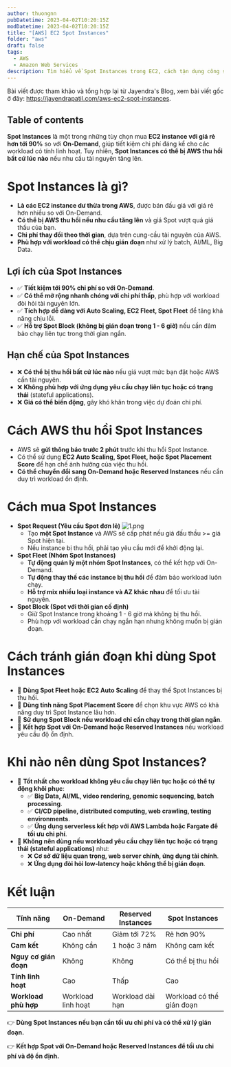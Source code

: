 ```yaml
---
author: thuongnn
pubDatetime: 2023-04-02T10:20:15Z
modDatetime: 2023-04-02T10:20:15Z
title: "[AWS] EC2 Spot Instances"
folder: "aws"
draft: false
tags:
  - AWS
  - Amazon Web Services
description: Tìm hiểu về Spot Instances trong EC2, cách tận dụng công suất tính toán chưa sử dụng với chi phí thấp.
---
```


Bài viết được tham khảo và tổng hợp lại từ Jayendra's Blog, xem bài viết gốc ở đây: https://jayendrapatil.com/aws-ec2-spot-instances.

## Table of contents

**Spot Instances** là một trong những tùy chọn mua **EC2 instance với giá rẻ hơn tới 90%** so với **On-Demand**, giúp tiết kiệm chi phí đáng kể cho các workload có tính linh hoạt. Tuy nhiên, **Spot Instances có thể bị AWS thu hồi bất cứ lúc nào** nếu nhu cầu tài nguyên tăng lên.

# **Spot Instances là gì?**

- **Là các EC2 instance dư thừa trong AWS**, được bán đấu giá với giá rẻ hơn nhiều so với On-Demand.
- **Có thể bị AWS thu hồi nếu nhu cầu tăng lên** và giá Spot vượt quá giá thầu của bạn.
- **Chi phí thay đổi theo thời gian**, dựa trên cung-cầu tài nguyên của AWS.
- **Phù hợp với workload có thể chịu gián đoạn** như xử lý batch, AI/ML, Big Data.

## **Lợi ích của Spot Instances**

- ✅ **Tiết kiệm tới 90% chi phí so với On-Demand**.
- ✅ **Có thể mở rộng nhanh chóng với chi phí thấp**, phù hợp với workload đòi hỏi tài nguyên lớn.
- ✅ **Tích hợp dễ dàng với Auto Scaling, EC2 Fleet, Spot Fleet** để tăng khả năng chịu lỗi.
- ✅ **Hỗ trợ Spot Block (không bị gián đoạn trong 1 - 6 giờ)** nếu cần đảm bảo chạy liên tục trong thời gian ngắn.

## **Hạn chế của Spot Instances**

- ❌ **Có thể bị thu hồi bất cứ lúc nào** nếu giá vượt mức bạn đặt hoặc AWS cần tài nguyên.
- ❌ **Không phù hợp với ứng dụng yêu cầu chạy liên tục hoặc có trạng thái** (stateful applications).
- ❌ **Giá có thể biến động**, gây khó khăn trong việc dự đoán chi phí.

# **Cách AWS thu hồi Spot Instances**

- AWS sẽ **gửi thông báo trước 2 phút** trước khi thu hồi Spot Instance.
- Có thể sử dụng **EC2 Auto Scaling, Spot Fleet, hoặc Spot Placement Score** để hạn chế ảnh hưởng của việc thu hồi.
- **Có thể chuyển đổi sang On-Demand hoặc Reserved Instances** nếu cần duy trì workload ổn định.

# **Cách mua Spot Instances**

- **Spot Request (Yêu cầu Spot đơn lẻ)**
  ![1.png](@/assets/images/aws/compute/ec2-spot-instances/1.png)
  - Tạo **một Spot Instance** và AWS sẽ cấp phát nếu giá đấu thầu >= giá Spot hiện tại.
  - Nếu instance bị thu hồi, phải tạo yêu cầu mới để khởi động lại.
- **Spot Fleet (Nhóm Spot Instances)**
  - **Tự động quản lý một nhóm Spot Instances**, có thể kết hợp với On-Demand.
  - **Tự động thay thế các instance bị thu hồi** để đảm bảo workload luôn chạy.
  - **Hỗ trợ mix nhiều loại instance và AZ khác nhau** để tối ưu tài nguyên.
- **Spot Block (Spot với thời gian cố định)**
  - Giữ Spot Instance trong khoảng 1 - 6 giờ mà không bị thu hồi.
  - Phù hợp với workload cần chạy ngắn hạn nhưng không muốn bị gián đoạn.

# **Cách tránh gián đoạn khi dùng Spot Instances**

- 🔹 **Dùng Spot Fleet hoặc EC2 Auto Scaling** để thay thế Spot Instances bị thu hồi.
- 🔹 **Dùng tính năng Spot Placement Score** để chọn khu vực AWS có khả năng duy trì Spot Instance lâu hơn.
- 🔹 **Sử dụng Spot Block nếu workload chỉ cần chạy trong thời gian ngắn**.
- 🔹 **Kết hợp Spot với On-Demand hoặc Reserved Instances** nếu workload yêu cầu độ ổn định.

# **Khi nào nên dùng Spot Instances?**

- 📌 **Tốt nhất cho workload không yêu cầu chạy liên tục hoặc có thể tự động khôi phục**:
  - ✅ **Big Data, AI/ML, video rendering, genomic sequencing, batch processing**.
  - ✅ **CI/CD pipeline, distributed computing, web crawling, testing environments**.
  - ✅ **Ứng dụng serverless kết hợp với AWS Lambda hoặc Fargate để tối ưu chi phí**.
- 📌 **Không nên dùng nếu workload yêu cầu chạy liên tục hoặc có trạng thái (stateful applications)** như:
  - ❌ **Cơ sở dữ liệu quan trọng, web server chính, ứng dụng tài chính**.
  - ❌ **Ứng dụng đòi hỏi low-latency hoặc không thể bị gián đoạn**.

# **Kết luận**

| **Tính năng**         | **On-Demand**      | **Reserved Instances** | **Spot Instances**        |
| --------------------- | ------------------ | ---------------------- | ------------------------- |
| **Chi phí**           | Cao nhất           | Giảm tới 72%           | Rẻ hơn 90%                |
| **Cam kết**           | Không cần          | 1 hoặc 3 năm           | Không cam kết             |
| **Nguy cơ gián đoạn** | Không              | Không                  | Có thể bị thu hồi         |
| **Tính linh hoạt**    | Cao                | Thấp                   | Cao                       |
| **Workload phù hợp**  | Workload linh hoạt | Workload dài hạn       | Workload có thể gián đoạn |

👉 **Dùng Spot Instances nếu bạn cần tối ưu chi phí và có thể xử lý gián đoạn.**

👉 **Kết hợp Spot với On-Demand hoặc Reserved Instances để tối ưu chi phí và độ ổn định.**
